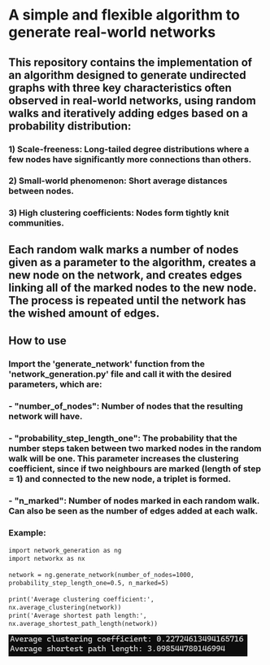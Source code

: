 # A simple and flexible algorithm to generate real-world networks

## This repository contains the implementation of an algorithm designed to generate undirected graphs with three key characteristics often observed in real-world networks, using random walks and iteratively adding edges based on a probability distribution:
### 1) Scale-freeness: Long-tailed degree distributions where a few nodes have significantly more connections than others.
### 2) Small-world phenomenon: Short average distances between nodes.
### 3) High clustering coefficients: Nodes form tightly knit communities.

## Each random walk marks a number of nodes given as a parameter to the algorithm, creates a new node on the network, and creates edges linking all of the marked nodes to the new node. The process is repeated until the network has the wished amount of edges.

## How to use
### Import the 'generate_network' function from the 'network_generation.py' file and call it with the desired parameters, which are:

### - "number_of_nodes": Number of nodes that the resulting network will have.

### - "probability_step_length_one": The probability that the number steps taken between two marked nodes in the random walk will be one. This parameter increases the clustering coefficient, since if two neighbours are marked (length of step = 1) and connected to the new node, a triplet is formed.

### - "n_marked": Number of nodes marked in each random walk. Can also be seen as the number of edges added at each walk.

### Example:
```
import network_generation as ng
import networkx as nx

network = ng.generate_network(number_of_nodes=1000, probability_step_length_one=0.5, n_marked=5)

print('Average clustering coefficient:', nx.average_clustering(network))
print('Average shortest path length:', nx.average_shortest_path_length(network))
```
![example2](./images/example2.png)
